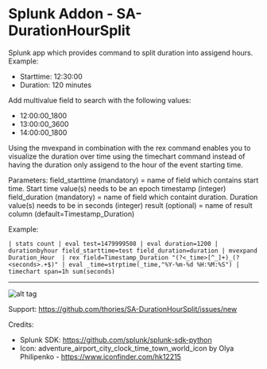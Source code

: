 # Splunk Addon - SA-DurationHourSplit
Splunk app which provides command to split duration into assigend hours. Example:

* Starttime: 12:30:00
* Duration: 120 minutes

Add multivalue field to search with the following values:
* 12:00:00_1800
* 13:00:00_3600
* 14:00:00_1800

Using the mvexpand in combination with the rex command enables you to visualize the  duration over time using the timechart command instead of having the duration only assigend to the hour of the event starting time. 

Parameters:
field_starttime (mandatory) = name of field which contains start time. Start time value(s) needs to be an epoch timestamp (integer)
field_duration (mandatory) = name of field which containt duration. Duration value(s) needs to be in seconds (integer) 
result (optional) = name of result column (default=Timestamp_Duration)

Example:

```| stats count | eval test=1479999508 | eval duration=1200 | durationbyhour field_starttime=test field_duration=duration | mvexpand Duration_Hour  | rex field=Timestamp_Duration "(?<_time>[^_]+)_(?<seconds>.+$)" | eval _time=strptime(_time,"%Y-%m-%d %H:%M:%S") | timechart span=1h sum(seconds)```

---

![alt tag](https://raw.githubusercontent.com/thories/SA-DurationHourSplit/master/static/2016-11-25_23-03-40.png)

Support: https://github.com/thories/SA-DurationHourSplit/issues/new

Credits:

* Splunk SDK: https://github.com/splunk/splunk-sdk-python
* Icon: adventure_airport_city_clock_time_town_world_icon by Olya Philipenko - https://www.iconfinder.com/hk12215

